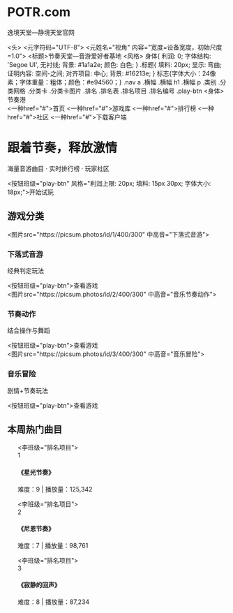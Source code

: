 # POTR.com
逸境天堂—静境天堂官网
<!DOCTYPE html>
<html 朗="zh-CN">
<头>
    <元字符码="UTF-8">
    <元姓名="视角" 内容="宽度=设备宽度，初始尺度=1.0">
    <标题>节奏天堂—音游爱好者基地</标题>
    <风格>
身体{ 利润: 0; 字体结构: 'Segoe UI', 无衬线; 背景: #1a1a2e; 颜色: 白色; }
.标题{ 填料: 20px; 显示: 弯曲; 证明内容: 空间-之间; 对齐项目: 中心; 背景: #16213e; }
标志{字体大小：24像素；字体重量：粗体；颜色：#e94560；}
.nav a
.横幅
.横幅 h1
.横幅 p
.类别
.分类网格
.分类卡
.分类卡图片
.排名
.排名表
.排名项目
.排名编号
.play-btn
    </风格>
</头>
<身体>
    <div 班级="标题">
        <div 班级="标志">节奏港</div>
        <div 班级="导航">
            <一种href="#">首页</一种>
            <一种href="#">游戏库</一种>
            <一种href="#">排行榜</一种>
            <一种href="#">社区</一种>
            <一种href="#">下载客户端</一种>
        </div>
    </div>
    <div 班级="横幅">
        <h1>跟着节奏，释放激情</h1>
        <p>海量音游曲目 · 实时排行榜 · 玩家社区</p>
        <按钮班级="play-btn" 风格="利润上限: 20px; 填料: 15px 30px; 字体大小: 18px;">开始试玩</按钮>
    </div>
    <div 班级="类别">
        <h2>游戏分类</h2>
        <div 班级="分类网格">
            <div 班级="分类卡">
                <图片src="https://picsum.photos/id/1/400/300" 中高音="下落式音游">
                <h3>下落式音游</h3>
                <p>经典判定玩法</p>
                <按钮班级="play-btn">查看游戏</按钮>
            </div>
            <div 班级="分类卡">
                <图片src="https://picsum.photos/id/2/400/300" 中高音="音乐节奏动作">
                <h3>节奏动作</h3>
                <p>结合操作与舞蹈</p>
                <按钮班级="play-btn">查看游戏</按钮>
            </div>
            <div 班级="分类卡">
                <图片src="https://picsum.photos/id/3/400/300" 中高音="音乐冒险">
                <h3>音乐冒险</h3>
                <p>剧情+节奏玩法</p>
                <按钮班级="play-btn">查看游戏</按钮>
            </div>
        </div>
    </div>
    <div 班级="排名">
        <h2>本周热门曲目</h2>
        <ul 班级="排名表">
            <李班级="排名项目">
                <div 班级="排名编号">1</div>
                <div>
                    <h4>《星光节奏》</h4>
                    <p>难度：9 | 播放量：125,342</p>
                </div>
            </李>
            <李班级="排名项目">
                <div 班级="排名编号">2</div>
                <div>
                    <h4>《尼恩节奏》</h4>
                    <p>难度：7 | 播放量：98,761</p>
                </div>
            </李>
            <李班级="排名项目">
                <div 班级="排名编号">3</div>
                <div>
                    <h4>《寂静的回声》</h4>
                    <p>难度：8 | 播放量：87,234</p>
                </div>
            </李>
        </ul>
    </div>
</身体>
            </html>
